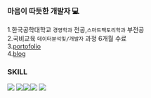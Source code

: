 ### 마음이 따듯한 개발자 💻

1.한국공학대학교 `경영학과` 전공,`스마트팩토리학과` 부전공<br>
2.국비교육 `데이터분석및/개발자` 과정 6개월 수료<br>
3.[portofolio](https://www.notion.so/About-Me-9fca0669be9a48969a870c9d04d80126)<br>
4.[blog](https://kimyoungjae777.github.io/)<br>

### SKILL
<img src="https://img.shields.io/badge/Python-3776AB?style=flat-square&logo=Python&logoColor=white"/> <img src="https://img.shields.io/badge/JAVA-0A9EDC?style=flat-square&logo=OpenJDK&Color="/><img src="https://img.shields.io/badge/Spring boot 2.7.2-6DB33F?style=flat-square&logo=Spring Boot&logoColor=white"/><img src="https://img.shields.io/badge/Sourcetree-0052CC?style=flat-square&logo=Sourcetree&logoColor=white"/> <img src="https://img.shields.io/badge/GitHub-181717?style=flat-square&logo=GitHub&logoColor=white"/>
